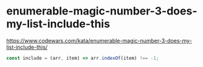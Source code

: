 # enumerable-magic-number-3-does-my-list-include-this
https://www.codewars.com/kata/enumerable-magic-number-3-does-my-list-include-this/


```javascript
const include = (arr, item) => arr.indexOf(item) !== -1;
```
